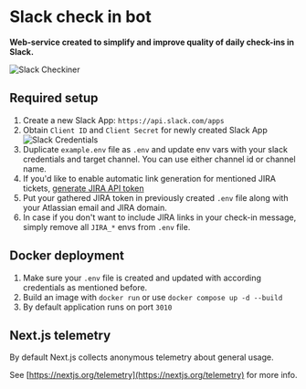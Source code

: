 # Slack check in bot

**Web-service created to simplify and improve quality of daily
check-ins in Slack.**

![Slack Checkiner](https://exwar.space/api/public/dl/GWkuTbrd?inline=true)

## Required setup

1. Create a new Slack App: `https://api.slack.com/apps`
1. Obtain `Client ID` and `Client Secret` for newly created Slack App
   ![Slack Credentials](https://exwar.space/api/public/dl/LGxsgrUx/slack-creds.png?inline=true)
1. Duplicate `example.env` file as `.env` and update env vars with your slack credentials and target channel. You can use either channel id or channel name.
1. If you'd like to enable automatic link generation for mentioned JIRA tickets, [generate JIRA API token](https://confluence.atlassian.com/cloud/api-tokens-938839638.html)
1. Put your gathered JIRA token in previously created `.env` file along with your Atlassian email and JIRA domain.
1. In case if you don't want to include JIRA links in your check-in message, simply remove all `JIRA_*` envs from `.env` file.

## Docker deployment

1. Make sure your `.env` file is created and updated with according credentials as mentioned before.
1. Build an image with `docker run` or use `docker compose up -d --build`
1. By default application runs on port `3010`

## Next.js telemetry

By default Next.js collects anonymous telemetry about general usage.

See [https://nextjs.org/telemetry](https://nextjs.org/telemetry) for more info.
